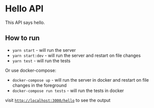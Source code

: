 # Hello API

This API says hello.

## How to run

- `yarn start` - will run the server
- `yarn start:dev` - will run the server and restart on file changes
- `yarn test` - will run the tests

Or use docker-compose:

- `docker-compose up` - will run the server in docker and restart on file changes in the foreground
- `docker-compose run tests` - will run the tests in docker

visit [`http://localhost:3000/hello`](http://localhost:3000/hello) to see the output
